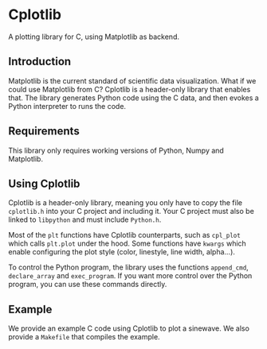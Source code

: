 # Cplotlib

A plotting library for C, using Matplotlib as backend.

## Introduction

Matplotlib is the current standard of scientific data visualization. What if we could use Matplotlib from C? Cplotlib is a header-only library that enables that. The library generates Python code using the C data, and then evokes a Python interpreter to runs the code.

## Requirements

This library only requires working versions of Python, Numpy and Matplotlib.

## Using Cplotlib

Cplotlib is a header-only library, meaning you only have to copy the file `cplotlib.h` into your C project and including it. Your C project must also be linked to `libpython` and must include `Python.h`.

Most of the `plt` functions have Cplotlib counterparts, such as `cpl_plot` which calls `plt.plot` under the hood. Some functions have `kwargs` which enable configuring the plot style (color, linestyle, line width, alpha...).

To control the Python program, the library uses the functions `append_cmd`, `declare_array` and `exec_program`. If you want more control over the Python program, you can use these commands directly.

## Example

We provide an example C code using Cplotlib to plot a sinewave. We also provide a `Makefile` that compiles the example.